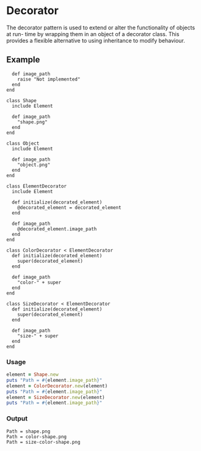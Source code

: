 # Decorator

The decorator pattern is used to extend or alter the functionality of objects at run- time by wrapping them in an object of a decorator class. This provides a flexible alternative to using inheritance to modify behaviour.

## Example

```rubymodule Element
  def image_path
    raise "Not implemented"
  end
end

class Shape
  include Element

  def image_path
    "shape.png"
  end
end

class Object
  include Element

  def image_path
    "object.png"
  end
end

class ElementDecorator
  include Element

  def initialize(decorated_element)
    @decorated_element = decorated_element
  end

  def image_path
    @decorated_element.image_path
  end
end

class ColorDecorator < ElementDecorator
  def initialize(decorated_element)
    super(decorated_element)
  end

  def image_path
    "color-" + super
  end
end

class SizeDecorator < ElementDecorator
  def initialize(decorated_element)
    super(decorated_element)
  end

  def image_path
    "size-" + super
  end
end
```

### Usage

```ruby
element = Shape.new
puts "Path = #{element.image_path}"
element = ColorDecorator.new(element)
puts "Path = #{element.image_path}"
element = SizeDecorator.new(element)
puts "Path = #{element.image_path}"
```

### Output

```text
Path = shape.png
Path = color-shape.png
Path = size-color-shape.png
```
